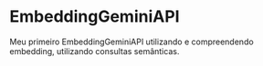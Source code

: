 # EmbeddingGeminiAPI
Meu primeiro EmbeddingGeminiAPI utilizando e compreendendo embedding, utilizando consultas semânticas.
